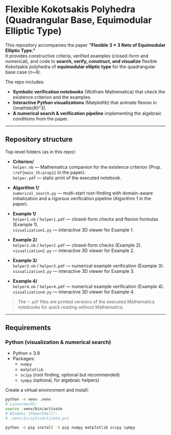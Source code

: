 # Flexible Kokotsakis Polyhedra (Quadrangular Base, Equimodular Elliptic Type)

This repository accompanies the paper **“Flexible $3 \times 3$ Nets of Equimodular Elliptic Type.”**  
It provides constructive criteria, verified examples (closed-form and numerical), and code to **search, verify, construct, and visualize** flexible Kokotsakis polyhedra of **equimodular elliptic type** for the quadrangular base case (n=4).

The repo includes:
- **Symbolic verification notebooks** (Wolfram Mathematica) that check the existence criterion and the examples.
- **Interactive Python visualizations** (Matplotlib) that animate flexion in \(\mathbb{R}^3\).
- **A numerical search & verification pipeline** implementing the algebraic conditions from the paper.

---

## Repository structure

Top-level folders (as in this repo):

- **Criterion/**  
  `helper.nb` — Mathematica companion for the existence criterion (Prop. `\ref{main_th:prop1}` in the paper).  
  `helper.pdf` — static print of the executed notebook.

- **Algorithm 1/**  
  `numerical_search.py` — multi-start root-finding with domain-aware initialization and a rigorous verification pipeline (Algorithm 1 in the paper).

- **Example 1/**  
  `helper1.nb` / `helper1.pdf` — closed-form checks and flexion formulas (Example 1).  
  `visualization1.py` — interactive 3D viewer for Example 1.

- **Example 2/**  
  `helper2.nb` / `helper2.pdf` — closed-form checks (Example 2).  
  `visualization2.py` — interactive 3D viewer for Example 2.

- **Example 3/**  
  `helper3.nb` / `helper3.pdf` — numerical example verification (Example 3).  
  `visualization3.py` — interactive 3D viewer for Example 3.

- **Example 4/**  
  `helper4.nb` / `helper4.pdf` — numerical example verification (Example 4).  
  `visualization4.py` — interactive 3D viewer for Example 4.

> The `*.pdf` files are printed versions of the executed Mathematica notebooks for quick reading without Mathematica.

---

## Requirements

### Python (visualization & numerical search)
- Python ≥ 3.9  
- Packages:
  - `numpy`
  - `matplotlib`
  - `scipy` (root finding, optional but recommended)
  - `sympy` (optional, for algebraic helpers)

Create a virtual environment and install:
```bash
python -m venv .venv
# Linux/macOS:
source .venv/bin/activate
# Windows (PowerShell):
# .venv\Scripts\Activate.ps1

python -m pip install -U pip numpy matplotlib scipy sympy
